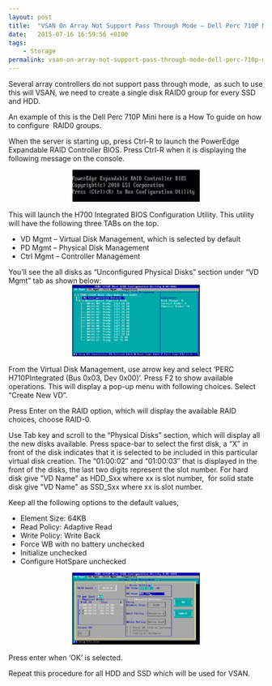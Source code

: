 ```yaml
---
layout: post
title:  "VSAN On Array Not Support Pass Through Mode – Dell Perc 710P Mini"
date:   2015-07-16 16:59:56 +0100
tags:
    - Storage
permalink: vsan-on-array-not-support-pass-through-mode-dell-perc-710p-mini/
---
```

Several array controllers do not support pass through mode,  as such to use this will VSAN, 
we need to create a single disk RAID0 group for every SSD and HDD.

An example of this is the Dell Perc 710P Mini here is a How To guide on how to configure 
RAID0 groups.

When the server is starting up, press Ctrl-R to launch the PowerEdge Expandable RAID Controller 
BIOS. Press Ctrl-R when it is displaying the following message on the console.

<center><img src="/images/RAID0_Config1.png" width="50%"></center>

This will launch the H700 Integrated BIOS Configuration Utility. This utility will have the following 
three TABs on the top.
<ul>
	<li>VD Mgmt – Virtual Disk Management, which is selected by default</li>
	<li>PD Mgmt – Physical Disk Management</li>
	<li>Ctrl Mgmt – Controller Management</li>
</ul>
You’ll see the all disks as “Unconfigured Physical Disks” section under “VD Mgmt” tab as shown below:

<center><img src="/images/RAID0_Config2.png" width="50%"></center>

From the Virtual Disk Management, use arrow key and select ‘PERC H710PIntegrated (Bus 0x03, Dev 0x00)’. 
Press F2 to show available operations. This will display a pop-up menu with following choices. Select 
“Create New VD”.

Press Enter on the RAID option, which will display the available RAID choices, choose RAID-0.

Use Tab key and scroll to the “Physical Disks” section, which will display all the new disks available. 
Press space-bar to select the first disk, a “X” in front of the disk indicates that it is selected to 
be included in this particular virtual disk creation. The “01:00:02″ and “01:00:03″ that is displayed 
in the front of the disks, the last two digits represent the slot number. For hard disk give "VD Name" 
as HDD_Sxx where xx is slot number,  for solid state disk give "VD Name" as SSD_Sxx where xx is slot number.

Keep all the following options to the default values,
<ul>
	<li>Element Size: 64KB</li>
	<li>Read Policy: Adaptive Read</li>
	<li>Write Policy: Write Back</li>
	<li>Force WB with no battery unchecked</li>
	<li>Initialize unchecked</li>
	<li>Configure HotSpare unchecked</li>
</ul>

<center><img src="/images/RAID0_Config3.png" width="50%"></center>

Press enter when ‘OK’ is selected.

Repeat this procedure for all HDD and SSD which will be used for VSAN.